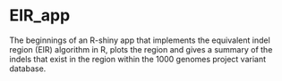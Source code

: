 # EIR_app
The beginnings of an R-shiny app that implements the equivalent indel region (EIR) algorithm in R, plots the region and gives a summary of the indels that exist in the region within the 1000 genomes project variant database.
